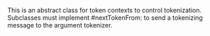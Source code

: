 This is an abstract class for token contexts to control tokenization. Subclasses must implement #nextTokenFrom: to send a tokenizing message to the argument tokenizer.
